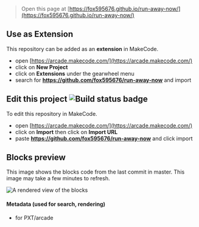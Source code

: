  


> Open this page at [https://fox595676.github.io/run-away-now/](https://fox595676.github.io/run-away-now/)

## Use as Extension

This repository can be added as an **extension** in MakeCode.

* open [https://arcade.makecode.com/](https://arcade.makecode.com/)
* click on **New Project**
* click on **Extensions** under the gearwheel menu
* search for **https://github.com/fox595676/run-away-now** and import

## Edit this project ![Build status badge](https://github.com/fox595676/run-away-now/workflows/MakeCode/badge.svg)

To edit this repository in MakeCode.

* open [https://arcade.makecode.com/](https://arcade.makecode.com/)
* click on **Import** then click on **Import URL**
* paste **https://github.com/fox595676/run-away-now** and click import

## Blocks preview

This image shows the blocks code from the last commit in master.
This image may take a few minutes to refresh.

![A rendered view of the blocks](https://github.com/fox595676/run-away-now/raw/master/.github/makecode/blocks.png)

#### Metadata (used for search, rendering)

* for PXT/arcade
<script src="https://makecode.com/gh-pages-embed.js"></script><script>makeCodeRender("{{ site.makecode.home_url }}", "{{ site.github.owner_name }}/{{ site.github.repository_name }}");</script>
